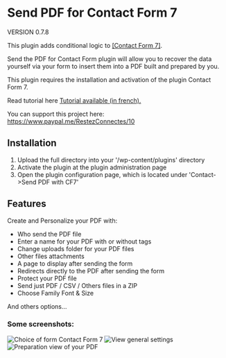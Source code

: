 # Send PDF for Contact Form 7

VERSION 0.7.8

This plugin adds conditional logic to <a href="https://wordpress.org/plugins/contact-form-7/">[Contact Form 7]</a>.

Send the PDF for Contact Form plugin will allow you to recover the data yourself via your form to insert them into a PDF built and prepared by you.

This plugin requires the installation and activation of the plugin Contact Form 7.

Read tutorial here <a href="https://restezconnectes.fr/tutoriel-wordpress-lextension-send-pdf-for-contact-form-7/">Tutorial available (in french).</a>

You can support this project here: <a href="https://www.paypal.me/RestezConnectes/10">https://www.paypal.me/RestezConnectes/10</a>

## Installation
1. Upload the full directory into your '/wp-content/plugins' directory
2. Activate the plugin at the plugin administration page
3. Open the plugin configuration page, which is located under 'Contact->Send PDF with CF7'

## Features

Create and Personalize your PDF with:

- Who send the PDF file
- Enter a name for your PDF with or without tags
- Change uploads folder for your PDF files
- Other files attachments
- A page to display after sending the form
- Redirects directly to the PDF after sending the form
- Protect your PDF file
- Send just PDF / CSV / Others files in a ZIP
- Choose Family Font & Size

And others options...

### Some screenshots:

![Choice of form Contact Form 7](https://madeby.restezconnectes.fr/plugins/images/send-pdf-for-contact-form-7/screenshot-1.png)
![View general settings](https://madeby.restezconnectes.fr/plugins/images/send-pdf-for-contact-form-7/screenshot-2.png)
![Preparation view of your PDF](https://madeby.restezconnectes.fr/plugins/images/send-pdf-for-contact-form-7/screenshot-3.png)
